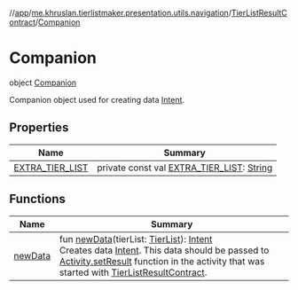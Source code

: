 //[app](../../../../index.md)/[me.khruslan.tierlistmaker.presentation.utils.navigation](../../index.md)/[TierListResultContract](../index.md)/[Companion](index.md)

# Companion

object [Companion](index.md)

Companion object used for creating data [Intent](https://developer.android.com/reference/kotlin/android/content/Intent.html).

## Properties

| Name | Summary |
|---|---|
| [EXTRA_TIER_LIST](-e-x-t-r-a_-t-i-e-r_-l-i-s-t.md) | private const val [EXTRA_TIER_LIST](-e-x-t-r-a_-t-i-e-r_-l-i-s-t.md): [String](https://kotlinlang.org/api/latest/jvm/stdlib/kotlin/-string/index.html) |

## Functions

| Name | Summary |
|---|---|
| [newData](new-data.md) | fun [newData](new-data.md)(tierList: [TierList](../../../me.khruslan.tierlistmaker.data.models.tierlist/-tier-list/index.md)): [Intent](https://developer.android.com/reference/kotlin/android/content/Intent.html)<br>Creates data [Intent](https://developer.android.com/reference/kotlin/android/content/Intent.html). This data should be passed to [Activity.setResult](https://developer.android.com/reference/kotlin/android/app/Activity.html#setresult) function in the activity that was started with [TierListResultContract](../index.md). |
